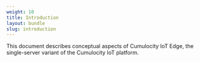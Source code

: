 ```yaml
---
weight: 10
title: Introduction
layout: bundle
slug: introduction
---
```


This document describes conceptual aspects of Cumulocity IoT Edge, the single-server variant of the Cumulocity IoT platform.